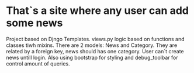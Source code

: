 # That`s a site where any user can add some news
Project based on Djngo Templates.
views.py logic based on functions and classes tiwh mixins.
There are 2 models: News and Category. They are related by a foreign key, news should has one category.
User can`t create news untill login.
Also using bootstrap for styling and debug_toolbar for control amount of queries.

